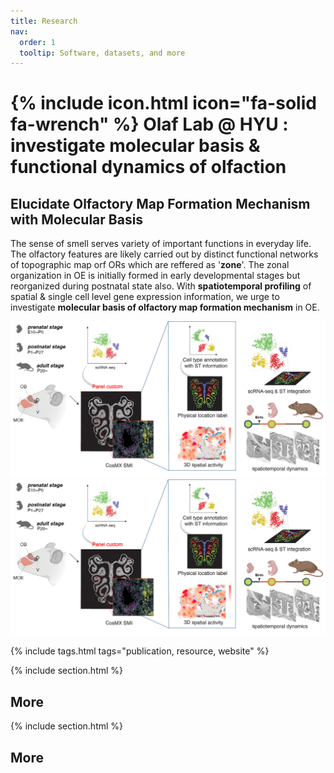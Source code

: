```yaml
---
title: Research
nav:
  order: 1
  tooltip: Software, datasets, and more
---
```


# {% include icon.html icon="fa-solid fa-wrench" %} Olaf Lab @ HYU : investigate molecular basis & functional dynamics of olfaction

## Elucidate Olfactory Map Formation Mechanism with Molecular Basis
The sense of smell serves variety of important functions in everyday life. The olfactory features are likely carried out by distinct functional networks of topographic map orf ORs which are reffered as '**zone**'. The zonal organization in OE is initially formed in early developmental stages but reorganized during postnatal state also. With **spatiotemporal profiling** of spatial & single cell level gene expression information, we urge to investigate **molecular basis of olfactory map formation mechanism** in OE.

<img  src = "./images/oe_proj.png">

<div>
  <div>
    <img  src = "./images/oe_proj.png">
  </div>
  <div>
    
  </div>
</div>

{% include tags.html tags="publication, resource, website" %}


{% include section.html %}

## More

{% include section.html %}

## More

